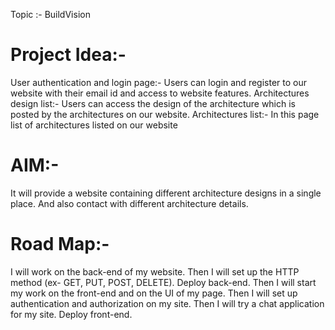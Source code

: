 Topic :- BuildVision

# Project Idea:-
User authentication and login page:- Users can login and register to our website with their email id and access to website features.
Architectures design list:- Users can access the design of the architecture which is posted by the architectures on our website.
Architectures list:- In this page list of architectures listed on our website

# AIM:-
It will provide a website containing different architecture designs in a single place. And also contact with different architecture details. 

# Road Map:-
I will work on the back-end of my website.
Then I will set up the HTTP method (ex- GET, PUT, POST, DELETE).
Deploy back-end.
Then I will start my work on the front-end and on the UI of my page.
Then I will set up authentication and authorization on my site.
Then I will try a chat application for my site.
Deploy front-end. 
